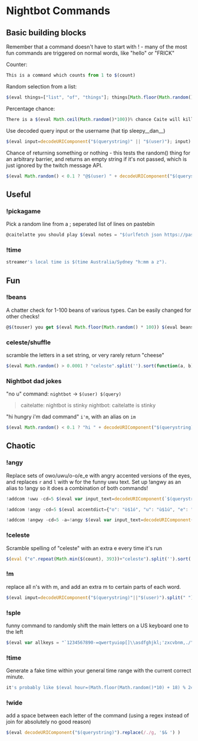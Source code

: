 # Nightbot Commands

## Basic building blocks

Remember that a command doesn't have to start with ! - many of the most fun commands are triggered on normal words, like "hello" or "FRICK"

Counter:

```js
This is a command which counts from 1 to $(count)
```

Random selection from a list:

```js
$(eval things=["list", "of", "things"]; things[Math.floor(Math.random() * things.length)])
```

Percentage chance:

```js
There is a $(eval Math.ceil(Math.random()*100))% chance Caite will kill another jellyfish in the next 5 minutes
```

Use decoded query input or the username (hat tip sleepy__dan__)

```js
$(eval input=decodeURIComponent("$(querystring)" || "$(user)"); input)
```

Chance of returning something or nothing - this tests the random() thing for an arbitrary barrier, and returns an empty string if it's not passed, which is just ignored by the twitch message API.

```js
$(eval Math.random() < 0.1 ? "@$(user) " + decodeURIComponent("$(querystring)") : " ")
```


## Useful

### !pickagame

Pick a random line from a ; seperated list of lines on pastebin

```js
@caitelatte you should play $(eval notes = "$(urlfetch json https://pastebin.com/raw/2WWqUWTv) ".split(";"); notes[Math.floor(Math.random() * (notes.length - 1))])
```

### !time

```js
streamer's local time is $(time Australia/Sydney "h:mm a z").
```

## Fun

### !beans

A chatter check for 1-100 beans of various types. Can be easily changed for other checks!

```js
@$(touser) you get $(eval Math.floor(Math.random() * 100)) $(eval beans=["coffee beans LoveBean", "lima beans", "red beans", "red beans from the video game celeste", "cute beans", "cat beans", "black beans", "beanbag beans", "moon beans from the video game clestee MoonBean", "updog beans"]; beans[Math.floor(Math.random() * beans.length)] )
```

### celeste/shuffle

scramble the letters in a set string, or very rarely return "cheese"

```js
$(eval Math.random() > 0.0001 ? "celeste".split('').sort(function(a, b) {return 0.5 - Math.random();}).join("") : "cheese")
```

### Nightbot dad jokes

"no u" command: `nightbot` -> `$(user) $(query)`

> caitelatte: nightbot is stinky
> nightbot: caitelatte is stinky

"hi hungry i'm dad command" `i'm`, with an alias on `im`

```js
$(eval Math.random() < 0.1 ? "hi " + decodeURIComponent("$(querystring)") + " i'm nightbot" : " ")
```

## Chaotic

### !angy

Replace sets of owo/uwu/o-o/e_e with angry accented versions of the eyes, and replaces `r` and `l` with w for the funny uwu text. Set up !angwy as an alias to !angy so it does a combination of both commands!

```js
!addcom !uwu -cd=5 $(eval var input_text=decodeURIComponent(`$(querystring)` || '$(user)'); input_text.replace(/[lr]/gi, "w").replace(/([uo])(\1)/gi, "$1w$2");)

!addcom !angy -cd=5 $(eval accentdict={"o": "ò$1ó", "u": "ù$1ú", "e": "è$1é", "O": "Ò$1Ó", "U": "Ù$1Ú", "E": "È$1É"}; function angy(match, p1, p2, p3, p4) {return accentdict[p2].replace("$1", p3)}; decodeURIComponent("$(querystring)").replace(/(([eou])([wn\-_])(\2))/ig, angy) )

!addcom !angwy -cd=5 -a=!angy $(eval var input_text=decodeURIComponent(`$(querystring)` || '$(user)'); input_text.replace(/[lr]/gi, "w").replace(/([uo])(\1)/gi, "$1w$2");) owo
```

### !celeste

Scramble spelling of "celeste" with an extra e every time it's run

```js
$(eval ("e".repeat(Math.min($(count), 393))+"celeste").split('').sort( function(a, b) { return 0.5 - Math.random(); }).join("") )
```

### !m

replace all n's with m, and add an extra m to certain parts of each word.

```js
$(eval imput=decodeURIComponent("$(querystring)"||"$(user)").split(" "); for (var i = 0; i < imput.length; i++) { imput[i] = imput[i].replace(/n/gi, 'm'); mamtches = imput[i].match(/([aeiou])([^aeioum])/ig); if (mamtches) {mamtch = mamtches[Math.floor(Math.random()*mamtches.length)]; imput[i] = imput[i].replace(mamtch, mamtch.replace(/(.)(.)/, "$1m$2"))} }; imput.join(" ") )
```

### !sple

funny command to randomly shift the main letters on a US keyboard one to the left

```js
$(eval var allkeys = "`1234567890-=qwertyuiop[]\\asdfghjkl;'zxcvbnm,./"; var allkeys_shifted = "1234567890-=`wertyuiop[]\\qsdfghjkl;'axcvbnm,./z"; function shiftkey(inkey) {return Math.random() < 0.2? allkeys_shifted[allkeys.indexOf(inkey)] || inkey : inkey}; (decodeURIComponent("$(querystring)")||"$(user)").toLowerCase().replace(/./g, shiftkey) )
```

### !time

Generate a fake time within your general time range with the current correct minute.

```js
it's probably like $(eval hour=(Math.floor(Math.random()*10) + 18) % 24; datehastobeanobject = new Date(); hour.toString().padStart(2, "0") + ":" + datehastobeanobject.getMinutes().toString().padStart(2, "0") )
```

### !wide

add a space between each letter of the command (using a regex instead of join for absolutely no good reason)

```js
$(eval decodeURIComponent("$(querystring)").replace(/./g, '$& ') )
```
